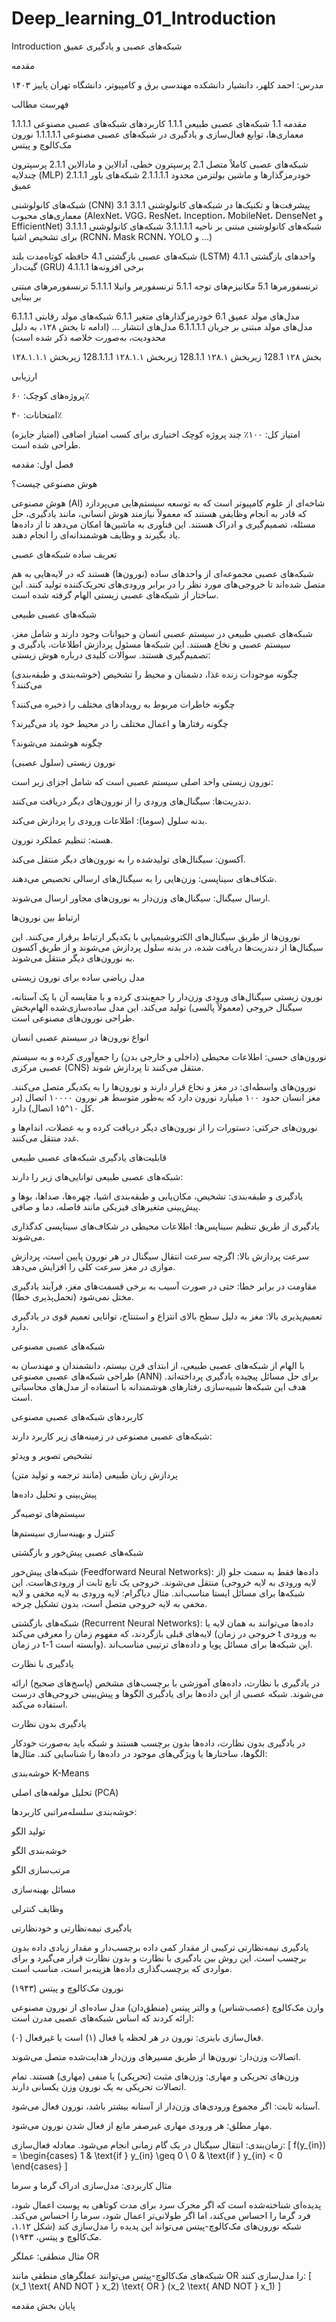 # Deep_learning_01_Introduction
Introduction
شبکه‌های عصبی و یادگیری عمیق

مقدمه

مدرس: احمد کلهر، دانشیار
دانشکده مهندسی برق و کامپیوتر، دانشگاه تهران
پاییز ۱۴۰۳



فهرست مطالب





مقدمه
1.1 شبکه‌های عصبی طبیعی
1.1.1 کاربردهای شبکه‌های عصبی مصنوعی
1.1.1.1 معماری‌ها، توابع فعال‌سازی و یادگیری در شبکه‌های عصبی مصنوعی
1.1.1.1.1 نورون مک‌کالوچ و پیتس



شبکه‌های عصبی کاملاً متصل
2.1 پرسپترون خطی، آدالاین و مادالاین
2.1.1 پرسپترون چندلایه (MLP)
2.1.1.1 خودرمزگذارها و ماشین بولتزمن محدود
2.1.1.1.1 شبکه‌های باور عمیق



شبکه‌های کانولوشنی (CNN)
3.1 پیشرفت‌ها و تکنیک‌ها در شبکه‌های کانولوشنی
3.1.1 معماری‌های محبوب (AlexNet، VGG، ResNet، Inception، MobileNet، DenseNet و EfficientNet)
3.1.1.1 شبکه‌های کانولوشنی مبتنی بر ناحیه
3.1.1.1.1 شبکه‌های کانولوشنی برای تشخیص اشیا (RCNN، Mask RCNN، YOLO و ...)



شبکه‌های عصبی بازگشتی
4.1 حافظه کوتاه‌مدت بلند (LSTM)
4.1.1 واحدهای بازگشتی گیت‌دار (GRU)
4.1.1.1 برخی افزونه‌ها



ترنسفورمرها
5.1 مکانیزم‌های توجه
5.1.1 ترنسفورمر وانیلا
5.1.1.1 ترنسفورمرهای مبتنی بر بینایی



مدل‌های مولد عمیق
6.1 خودرمزگذارهای متغیر
6.1.1 شبکه‌های مولد رقابتی
6.1.1.1 مدل‌های مولد مبتنی بر جریان
6.1.1.1.1 مدل‌های انتشار
... (ادامه تا بخش ۱۲۸، به دلیل محدودیت، به‌صورت خلاصه ذکر شده است)



بخش ۱۲۸
128.1 زیربخش ۱۲۸.۱
128.1.1 زیربخش ۱۲۸.۱.۱
128.1.1.1 زیربخش ۱۲۸.۱.۱.۱



ارزیابی





پروژه‌های کوچک: ۶۰٪



امتحانات: ۴۰٪



امتیاز کل: ۱۰۰٪
چند پروژه کوچک اختیاری برای کسب امتیاز اضافی (امتیاز جایزه) طراحی شده است.



فصل اول: مقدمه

هوش مصنوعی چیست؟

هوش مصنوعی (AI) شاخه‌ای از علوم کامپیوتر است که به توسعه سیستم‌هایی می‌پردازد که قادر به انجام وظایفی هستند که معمولاً نیازمند هوش انسانی، مانند یادگیری، حل مسئله، تصمیم‌گیری و ادراک هستند. این فناوری به ماشین‌ها امکان می‌دهد تا از داده‌ها یاد بگیرند و وظایف هوشمندانه‌ای را انجام دهند.

تعریف ساده شبکه‌های عصبی

شبکه‌های عصبی مجموعه‌ای از واحدهای ساده (نورون‌ها) هستند که در لایه‌هایی به هم متصل شده‌اند تا خروجی‌های مورد نظر را در برابر ورودی‌های تحریک‌کننده تولید کنند. این ساختار از شبکه‌های عصبی زیستی الهام گرفته شده است.

شبکه‌های عصبی طبیعی

شبکه‌های عصبی طبیعی در سیستم عصبی انسان و حیوانات وجود دارند و شامل مغز، سیستم عصبی و نخاع هستند. این شبکه‌ها مسئول پردازش اطلاعات، یادگیری و تصمیم‌گیری هستند.
سوالات کلیدی درباره هوش زیستی:





چگونه موجودات زنده غذا، دشمنان و محیط را تشخیص (خوشه‌بندی و طبقه‌بندی) می‌کنند؟



چگونه خاطرات مربوط به رویدادهای مختلف را ذخیره می‌کنند؟



چگونه رفتارها و اعمال مختلف را در محیط خود یاد می‌گیرند؟



چگونه هوشمند می‌شوند؟

نورون زیستی (سلول عصبی)

نورون زیستی واحد اصلی سیستم عصبی است که شامل اجزای زیر است:





دندریت‌ها: سیگنال‌های ورودی را از نورون‌های دیگر دریافت می‌کنند.



بدنه سلول (سوما): اطلاعات ورودی را پردازش می‌کند.



هسته: تنظیم عملکرد نورون.



آکسون: سیگنال‌های تولیدشده را به نورون‌های دیگر منتقل می‌کند.



شکاف‌های سیناپسی: وزن‌هایی را به سیگنال‌های ارسالی تخصیص می‌دهند.



ارسال سیگنال: سیگنال‌های وزن‌دار به نورون‌های مجاور ارسال می‌شوند.

ارتباط بین نورون‌ها

نورون‌ها از طریق سیگنال‌های الکتروشیمیایی با یکدیگر ارتباط برقرار می‌کنند. این سیگنال‌ها از دندریت‌ها دریافت شده، در بدنه سلول پردازش می‌شوند و از طریق آکسون به نورون‌های دیگر منتقل می‌شوند.

مدل ریاضی ساده برای نورون زیستی

نورون زیستی سیگنال‌های ورودی وزن‌دار را جمع‌بندی کرده و با مقایسه آن با یک آستانه، سیگنال خروجی (معمولاً پالسی) تولید می‌کند. این مدل ساده‌سازی‌شده الهام‌بخش طراحی نورون‌های مصنوعی است.

انواع نورون‌ها در سیستم عصبی انسان





نورون‌های حسی: اطلاعات محیطی (داخلی و خارجی بدن) را جمع‌آوری کرده و به سیستم عصبی مرکزی (CNS) منتقل می‌کنند تا پردازش شوند.



نورون‌های واسطه‌ای: در مغز و نخاع قرار دارند و نورون‌ها را به یکدیگر متصل می‌کنند. مغز انسان حدود ۱۰۰ میلیارد نورون دارد که به‌طور متوسط هر نورون ۱۰۰۰۰ اتصال (در کل ۱۰^۱۵ اتصال) دارد.



نورون‌های حرکتی: دستورات را از نورون‌های دیگر دریافت کرده و به عضلات، اندام‌ها و غدد منتقل می‌کنند.

قابلیت‌های یادگیری شبکه‌های عصبی طبیعی

شبکه‌های عصبی طبیعی توانایی‌های زیر را دارند:





یادگیری و طبقه‌بندی: تشخیص، مکان‌یابی و طبقه‌بندی اشیا، چهره‌ها، صداها، بوها و پیش‌بینی متغیرهای فیزیکی مانند فاصله، دما و صافی.



یادگیری از طریق تنظیم سیناپس‌ها: اطلاعات محیطی در شکاف‌های سیناپسی کدگذاری می‌شوند.



سرعت پردازش بالا: اگرچه سرعت انتقال سیگنال در هر نورون پایین است، پردازش موازی در مغز سرعت کلی را افزایش می‌دهد.



مقاومت در برابر خطا: حتی در صورت آسیب به برخی قسمت‌های مغز، فرآیند یادگیری مختل نمی‌شود (تحمل‌پذیری خطا).



تعمیم‌پذیری بالا: مغز به دلیل سطح بالای انتزاع و استنتاج، توانایی تعمیم قوی در یادگیری دارد.

شبکه‌های عصبی مصنوعی

با الهام از شبکه‌های عصبی طبیعی، از ابتدای قرن بیستم، دانشمندان و مهندسان به طراحی شبکه‌های عصبی مصنوعی (ANN) برای حل مسائل پیچیده یادگیری پرداخته‌اند. هدف این شبکه‌ها شبیه‌سازی رفتارهای هوشمندانه با استفاده از مدل‌های محاسباتی است.

کاربردهای شبکه‌های عصبی مصنوعی

شبکه‌های عصبی مصنوعی در زمینه‌های زیر کاربرد دارند:





تشخیص تصویر و ویدئو



پردازش زبان طبیعی (مانند ترجمه و تولید متن)



پیش‌بینی و تحلیل داده‌ها



سیستم‌های توصیه‌گر



کنترل و بهینه‌سازی سیستم‌ها

شبکه‌های عصبی پیش‌خور و بازگشتی





شبکه‌های پیش‌خور (Feedforward Neural Networks): داده‌ها فقط به سمت جلو (از لایه ورودی به لایه خروجی) منتقل می‌شوند. خروجی یک تابع ثابت از ورودی‌هاست. این شبکه‌ها برای مسائل ایستا مناسب‌اند.
مثال دیاگرام: لایه ورودی به لایه مخفی و لایه مخفی به لایه خروجی متصل است، بدون تشکیل چرخه.



شبکه‌های بازگشتی (Recurrent Neural Networks): داده‌ها می‌توانند به همان لایه یا لایه‌های قبلی بازگردند، که مفهوم زمان را معرفی می‌کند (خروجی در زمان t به ورودی در زمان t-1 وابسته است). این شبکه‌ها برای مسائل پویا و داده‌های ترتیبی مناسب‌اند.

یادگیری با نظارت

در یادگیری با نظارت، داده‌های آموزشی با برچسب‌های مشخص (پاسخ‌های صحیح) ارائه می‌شوند. شبکه عصبی از این داده‌ها برای یادگیری الگوها و پیش‌بینی خروجی‌های درست استفاده می‌کند.

یادگیری بدون نظارت

در یادگیری بدون نظارت، داده‌ها بدون برچسب هستند و شبکه باید به‌صورت خودکار الگوها، ساختارها یا ویژگی‌های موجود در داده‌ها را شناسایی کند.
مثال‌ها:





خوشه‌بندی K-Means



تحلیل مولفه‌های اصلی (PCA)



خوشه‌بندی سلسله‌مراتبی
کاربردها:



تولید الگو



خوشه‌بندی الگو



مرتب‌سازی الگو



مسائل بهینه‌سازی



وظایف کنترلی

یادگیری نیمه‌نظارتی و خودنظارتی

یادگیری نیمه‌نظارتی ترکیبی از مقدار کمی داده برچسب‌دار و مقدار زیادی داده بدون برچسب است. این روش بین یادگیری با نظارت و بدون نظارت قرار می‌گیرد و برای مواردی که برچسب‌گذاری داده‌ها هزینه‌بر است، مناسب است.

نورون مک‌کالوچ و پیتس (۱۹۴۳)

وارن مک‌کالوچ (عصب‌شناس) و والتر پیتس (منطق‌دان) مدل ساده‌ای از نورون مصنوعی ارائه کردند که اساس شبکه‌های عصبی مدرن است:





فعال‌سازی باینری: نورون در هر لحظه یا فعال (۱) است یا غیرفعال (۰).



اتصالات وزن‌دار: نورون‌ها از طریق مسیرهای وزن‌دار هدایت‌شده متصل می‌شوند.



وزن‌های تحریکی و مهاری: وزن‌های مثبت (تحریکی) یا منفی (مهاری) هستند. تمام اتصالات تحریکی به یک نورون وزن یکسانی دارند.



آستانه ثابت: اگر مجموع ورودی‌های وزن‌دار از آستانه بیشتر باشد، نورون فعال می‌شود.



مهار مطلق: هر ورودی مهاری غیرصفر مانع از فعال شدن نورون می‌شود.



زمان‌بندی: انتقال سیگنال در یک گام زمانی انجام می‌شود.
معادله فعال‌سازی:
[ f(y_{in}) = \begin{cases} 1 & \text{if } y_{in} \geq 0 \ 0 & \text{if } y_{in} < 0 \end{cases} ]

مثال کاربردی: مدل‌سازی ادراک گرما و سرما

پدیده‌ای شناخته‌شده است که اگر محرک سرد برای مدت کوتاهی به پوست اعمال شود، فرد گرما را احساس می‌کند، اما اگر طولانی‌تر اعمال شود، سرما را احساس می‌کند. شبکه نورون‌های مک‌کالوچ-پیتس می‌تواند این پدیده را مدل‌سازی کند (شکل ۱.۱۲، مک‌کالوچ و پیتس، ۱۹۴۳).

مثال منطقی: عملگر OR

شبکه‌های مک‌کالوچ-پیتس می‌توانند عملگرهای منطقی مانند OR را مدل‌سازی کنند:
[ (x_1 \text{ AND NOT } x_2) \text{ OR } (x_2 \text{ AND NOT } x_1) ]



پایان بخش مقدمه
